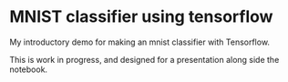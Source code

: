 # MNIST classifier using tensorflow

My introductory demo for making an mnist classifier with Tensorflow.

This is work in progress, and designed for a presentation along side the notebook.


